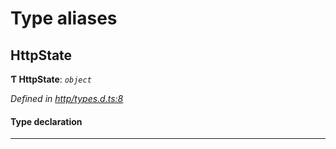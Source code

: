 

# Type aliases

<a id="httpstate"></a>

##  HttpState

**Ƭ HttpState**: *`object`*

*Defined in [http/types.d.ts:8](https://github.com/polkadot-js/api/blob/267411d/packages/rpc-provider/src/http/types.d.ts#L8)*

#### Type declaration

___

